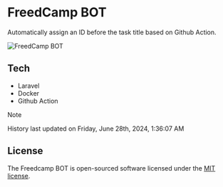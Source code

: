# FreedCamp BOT

Automatically assign an ID before the task title based on Github Action.

![FreedCamp BOT](https://repository-images.githubusercontent.com/737932867/7d34798b-2680-471c-b089-a78a718d3d6a)

## Tech

- Laravel
- Docker
- Github Action

> [!NOTE]  
> History last updated on Friday, June 28th, 2024, 1:36:07 AM

## License

The Freedcamp BOT is open-sourced software licensed under the [MIT license](https://opensource.org/licenses/MIT).
